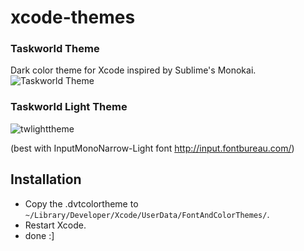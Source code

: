# xcode-themes

### Taskworld Theme
Dark color theme for Xcode inspired by Sublime's Monokai.
![Taskworld Theme](https://cloud.githubusercontent.com/assets/500289/6978597/1eeb964e-da00-11e4-84e2-69836236ee90.png)

### Taskworld Light Theme
![twlighttheme](https://cloud.githubusercontent.com/assets/500289/6978728/beeff408-da02-11e4-98cf-f50b2d0924e1.png)

(best with InputMonoNarrow-Light font http://input.fontbureau.com/)


## Installation
- Copy the .dvtcolortheme to ``` ~/Library/Developer/Xcode/UserData/FontAndColorThemes/ ```.
- Restart Xcode.
- done :]
